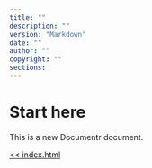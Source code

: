 ```yaml
---
title: ""
description: ""
version: "Markdown"
date: ""
author: ""
copyright: ""
sections:
---
```


# Start here

This is a new Documentr document.

[<< index.html](index.html)